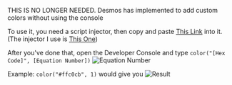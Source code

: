 THIS IS NO LONGER NEEDED.
Desmos has implemented to add custom colors without using the console


To use it, you need a script injector, then copy and paste [This Link](https://raw.githubusercontent.com/xDERPYxCREEPERx/Desmos-Custom-Colors/master/source.js) into it. 
(The injector I use is [This One](https://chrome.google.com/webstore/detail/script-injector/ndndddaojfijpbgnjbgeledkmlfaekba))

After you've done that, open the Developer Console and type ```color("[Hex Code]", [Equation Number])``` ![Equation Number](https://i.ibb.co/0XJRVJD/screenshot-www-desmos-com-2020-03-24-18-25-05.jpg)

Example: ```color("#ffc0cb", 1)``` would give you ![Result](https://i.ibb.co/CVmGFsw/screenshot-www-desmos-com-2020-03-24-18-41-53.png)
